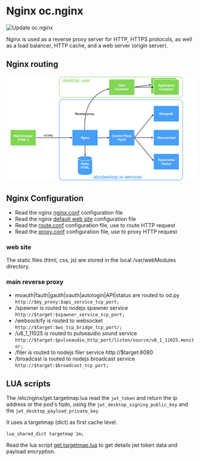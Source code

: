 # Nginx oc.nginx 

![Update oc.nginx](https://github.com/abcdesktopio/oc.nginx/workflows/Update%20oc.nginx/badge.svg)

Nginx is used as a reverse proxy server for HTTP, HTTPS protocols, as well as a load balancer, HTTP cache, and a web server (origin server). 

## Nginx routing

![nginx routing](../img/architecture-overview.png)


## Nginx Configuration

* Read the nginx [nginx.conf](https://github.com/abcdesktopio/oc.nginx/blob/main/etc/nginx/nginx.conf) configuration file
* Read the nginx [default web site](https://github.com/abcdesktopio/oc.nginx/blob/main/etc/nginx/sites-enabled/default) configuration file
* Read the [route.conf](https://github.com/abcdesktopio/oc.nginx/blob/main/etc/nginx/route.conf) configuration file, use to route HTTP request 
* Read the [proxy.conf](https://github.com/abcdesktopio/oc.nginx/blob/main/etc/nginx/proxy.conf) configuration file, use to proxy HTTP request 



### web site

The static files (html, css, js) are stored in the local /var/webModules directory.

### main reverse proxy 

- moauth|fauth|gauth|oauth|autologin|API|status are routed to od.py ```http://$my_proxy:$api_service_tcp_port;```
- /spawner is routed to nodejs spawner service ```http://$target:$spawner_service_tcp_port;```
- /websockify is routed to websocket ```http://$target:$ws_tcp_bridge_tcp_port/;```
- /u8_1_11025 is routed to pulseaudio sound service ```http://$target:$pulseaudio_http_port/listen/source/u8_1_11025.monitor;```
- /filer is routed to nodejs filer service http://$target:8080 
- /broadcast is routed to nodejs broadcast service ```http://$target:$broadcast_tcp_port;```


## LUA scripts

The /etc/nginx/get.targetmap.lua read the ```jwt_token``` and return the ip address or the pod's fqdn, using the ```jwt_desktop_signing_public_key``` and the ```jwt_desktop_payload_private_key```

It uses a targetmap (dict) as first cache level.


```
lua_shared_dict targetmap 1m;
```

Read the lua script [get.targetmap.lua](https://github.com/abcdesktopio/oc.nginx/blob/main/etc/nginx/get.targetmap.lua) to get details jwt token data and payload encryption.

